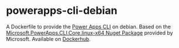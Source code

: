 # powerapps-cli-debian
A Dockerfile to provide the [Power Apps CLI](https://docs.microsoft.com/en-us/powerapps/developer/data-platform/powerapps-cli) on debian. Based on the [Microsoft.PowerApps.CLI.Core.linux-x64 Nuget Package](https://www.nuget.org/packages/Microsoft.PowerApps.CLI.Core.linux-x64/) provided by Microsoft. Available on [Dockerhub](https://hub.docker.com/r/fisi1017/powerapps-cli-debian).
